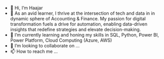- 👋 Hi, I’m Haajar
- 👀 As an avid learner, I thrive at the intersection of tech and data in in dynamic sphere of Accounting & Finance. My passion for digital transformation fuels a drive for automation, enabling data-driven insights that redefine strategies and elevate decision-making.
- 🌱 I’m currently learning and honing my skills in SQL, Python, Power BI, Power Platform, Cloud Computing (Azure, AWS)
- 💞️ I’m looking to collaborate on ...
- 📫 How to reach me ...

<!---
haajarsed/haajarsed is a ✨ special ✨ repository because its `README.md` (this file) appears on your GitHub profile.
You can click the Preview link to take a look at your changes.
--->
